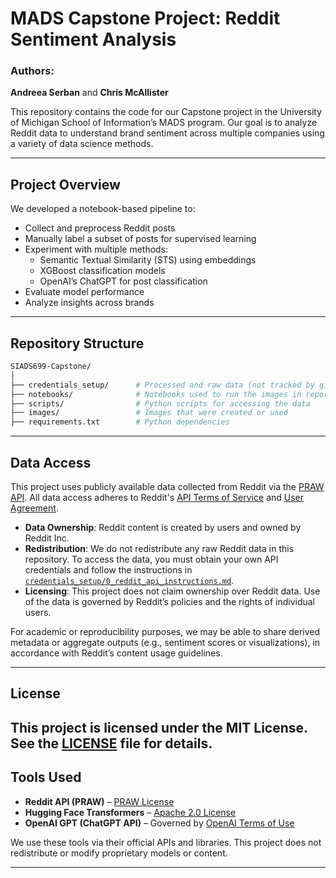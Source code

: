 # MADS Capstone Project: Reddit Sentiment Analysis

### Authors:
**Andreea Serban** and **Chris McAllister**

This repository contains the code for our Capstone project in the University of Michigan School of Information’s MADS program. Our goal is to analyze Reddit data to understand brand sentiment across multiple companies using a variety of data science methods.

---

## Project Overview

We developed a notebook-based pipeline to:

- Collect and preprocess Reddit posts
- Manually label a subset of posts for supervised learning
- Experiment with multiple methods:
  - Semantic Textual Similarity (STS) using embeddings
  - XGBoost classification models
  - OpenAI’s ChatGPT for post classification
- Evaluate model performance
- Analyze insights across brands

---

## Repository Structure

```bash
SIADS699-Capstone/
│
├── credentials_setup/      # Processed and raw data (not tracked by git)
├── notebooks/              # Notebooks used to run the images in report
├── scripts/                # Python scripts for accessing the data 
├── images/                 # Images that were created or used 
├── requirements.txt        # Python dependencies
```

---

##  Data Access

This project uses publicly available data collected from Reddit via the [PRAW API](https://praw.readthedocs.io/). All data access adheres to Reddit's [API Terms of Service](https://www.redditinc.com/policies/data-api-terms) and [User Agreement](https://www.redditinc.com/policies/user-agreement).

- **Data Ownership**: Reddit content is created by users and owned by Reddit Inc.
- **Redistribution**: We do not redistribute any raw Reddit data in this repository. To access the data, you must obtain your own API credentials and follow the instructions in [`credentials_setup/0_reddit_api_instructions.md`](credentials_setup/0_reddit_api_instructions.md).
- **Licensing**: This project does not claim ownership over Reddit data. Use of the data is governed by Reddit’s policies and the rights of individual users.

For academic or reproducibility purposes, we may be able to share derived metadata or aggregate outputs (e.g., sentiment scores or visualizations), in accordance with Reddit’s content usage guidelines.

---

## License

This project is licensed under the MIT License. See the [LICENSE](LICENSE) file for details.
---

## Tools Used

- **Reddit API (PRAW)** – [PRAW License](https://github.com/praw-dev/praw/blob/main/LICENSE.txt)
- **Hugging Face Transformers** – [Apache 2.0 License](https://github.com/huggingface/transformers/blob/main/LICENSE)
- **OpenAI GPT (ChatGPT API)** – Governed by [OpenAI Terms of Use](https://openai.com/policies/terms-of-use)

We use these tools via their official APIs and libraries. This project does not redistribute or modify proprietary models or content.

---
